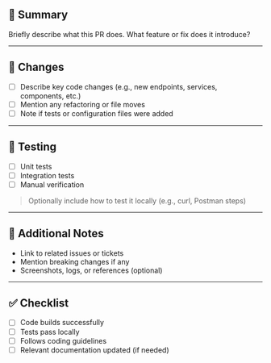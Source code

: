 ## 🚀 Summary

Briefly describe what this PR does. What feature or fix does it introduce?

---

## 🔧 Changes

- [ ] Describe key code changes (e.g., new endpoints, services, components, etc.)
- [ ] Mention any refactoring or file moves
- [ ] Note if tests or configuration files were added

---

## 🧪 Testing

- [ ] Unit tests
- [ ] Integration tests
- [ ] Manual verification

> Optionally include how to test it locally (e.g., curl, Postman steps)

---

## 📎 Additional Notes

- Link to related issues or tickets
- Mention breaking changes if any
- Screenshots, logs, or references (optional)

---

## ✅ Checklist

- [ ] Code builds successfully
- [ ] Tests pass locally
- [ ] Follows coding guidelines
- [ ] Relevant documentation updated (if needed)
